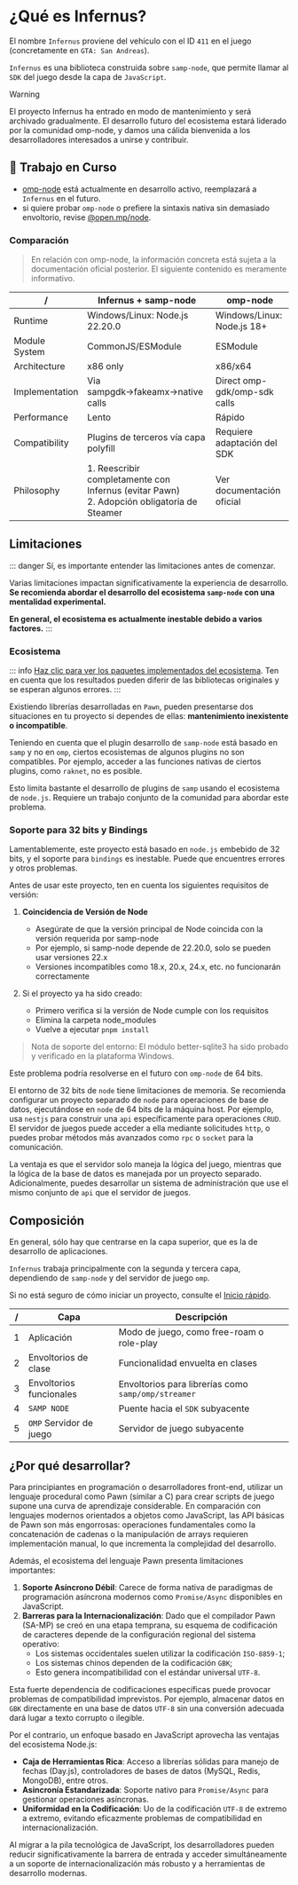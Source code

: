 # ¿Qué es Infernus?

El nombre `Infernus` proviene del vehículo con el ID `411` en el juego (concretamente en `GTA: San Andreas`).

`Infernus` es una biblioteca construida sobre `samp-node`, que permite llamar al `SDK` del juego desde la capa de `JavaScript`.

> [!WARNING]
> El proyecto Infernus ha entrado en modo de mantenimiento y será archivado gradualmente. El desarrollo futuro del ecosistema estará liderado por la comunidad omp-node, y damos una cálida bienvenida a los desarrolladores interesados a unirse y contribuir.

## 🚧 Trabajo en Curso

- [omp-node](https://github.com/omp-node) está actualmente en desarrollo activo, reemplazará a `Infernus` en el futuro.
- si quiere probar `omp-node` o prefiere la sintaxis nativa sin demasiado envoltorio, revise [@open.mp/node](https://github.com/omp-node/core).

### Comparación

> En relación con omp-node, la información concreta está sujeta a la documentación oficial posterior. El siguiente contenido es meramente informativo.

| /              | Infernus + samp-node                                                                         | omp-node                     |
| -------------- | -------------------------------------------------------------------------------------------- | ---------------------------- |
| Runtime        | Windows/Linux: Node.js 22.20.0                                                               | Windows/Linux: Node.js 18+   |
| Module System  | CommonJS/ESModule                                                                            | ESModule                     |
| Architecture   | x86 only                                                                                     | x86/x64                      |
| Implementation | Via sampgdk→fakeamx→native calls                                                             | Direct omp-gdk/omp-sdk calls |
| Performance    | Lento                                                                                        | Rápido                       |
| Compatibility  | Plugins de terceros vía capa polyfill                                                        | Requiere adaptación del SDK  |
| Philosophy     | 1. Reescribir completamente con Infernus (evitar Pawn)<br>2. Adopción obligatoria de Steamer | Ver documentación oficial    |

## Limitaciones

::: danger
Sí, es importante entender las limitaciones antes de comenzar.

Varias limitaciones impactan significativamente la experiencia de desarrollo. **Se recomienda abordar el desarrollo del ecosistema `samp-node` con una mentalidad experimental.**

**En general, el ecosistema es actualmente inestable debido a varios factores.**
:::

### Ecosistema

::: info
[Haz clic para ver los paquetes implementados del ecosistema](https://github.com/dockfries/infernus/tree/main/packages). Ten en cuenta que los resultados pueden diferir de las bibliotecas originales y se esperan algunos errores.
:::

Existiendo librerías desarrolladas en `Pawn`, pueden presentarse dos situaciones en tu proyecto si dependes de ellas: **mantenimiento inexistente o incompatible**.

Teniendo en cuenta que el plugin desarrollo de `samp-node` está basado en `samp` y no en `omp`, ciertos ecosistemas de algunos plugins no son compatibles. Por ejemplo, acceder a las funciones nativas de ciertos plugins, como `raknet`, no es posible.

Esto limita bastante el desarrollo de plugins de `samp` usando el ecosistema de `node.js`. Requiere un trabajo conjunto de la comunidad para abordar este problema.

### Soporte para 32 bits y Bindings

Lamentablemente, este proyecto está basado en `node.js` embebido de 32 bits, y el soporte para `bindings` es inestable. Puede que encuentres errores y otros problemas.

Antes de usar este proyecto, ten en cuenta los siguientes requisitos de versión:

1. **Coincidencia de Versión de Node**
   - Asegúrate de que la versión principal de Node coincida con la versión requerida por samp-node
   - Por ejemplo, si samp-node depende de 22.20.0, solo se pueden usar versiones 22.x
   - Versiones incompatibles como 18.x, 20.x, 24.x, etc. no funcionarán correctamente

2. Si el proyecto ya ha sido creado:
   - Primero verifica si la versión de Node cumple con los requisitos
   - Elimina la carpeta node_modules
   - Vuelve a ejecutar `pnpm install`

> Nota de soporte del entorno: El módulo better-sqlite3 ha sido probado y verificado en la plataforma Windows.

Este problema podría resolverse en el futuro con `omp-node` de 64 bits.

El entorno de 32 bits de `node` tiene limitaciones de memoria. Se recomienda configurar un proyecto separado de `node` para operaciones de base de datos, ejecutándose en `node` de 64 bits de la máquina host. Por ejemplo, usa `nestjs` para construir una `api` específicamente para operaciones `CRUD`. El servidor de juegos puede acceder a ella mediante solicitudes `http`, o puedes probar métodos más avanzados como `rpc` o `socket` para la comunicación.

La ventaja es que el servidor solo maneja la lógica del juego, mientras que la lógica de la base de datos es manejada por un proyecto separado. Adicionalmente, puedes desarrollar un sistema de administración que use el mismo conjunto de `api` que el servidor de juegos.

## Composición

En general, sólo hay que centrarse en la capa superior, que es la de desarrollo de aplicaciones.

`Infernus` trabaja principalmente con la segunda y tercera capa, dependiendo de `samp-node` y del servidor de juego `omp`.

Si no está seguro de cómo iniciar un proyecto, consulte el [Inicio rápido](./quick-start).

| /   | Capa                    | Descripción                                         |
| --- | ----------------------- | --------------------------------------------------- |
| 1   | Aplicación              | Modo de juego, como free-roam o role-play           |
| 2   | Envoltorios de clase    | Funcionalidad envuelta en clases                    |
| 3   | Envoltorios funcionales | Envoltorios para librerías como `samp/omp/streamer` |
| 4   | `SAMP NODE`             | Puente hacia el `SDK` subyacente                    |
| 5   | `OMP` Servidor de juego | Servidor de juego subyacente                        |

## ¿Por qué desarrollar?

Para principiantes en programación o desarrolladores front-end, utilizar un lenguaje procedural como Pawn (similar a C) para crear scripts de juego supone una curva de aprendizaje considerable. En comparación con lenguajes modernos orientados a objetos como JavaScript, las API básicas de Pawn son más engorrosas: operaciones fundamentales como la concatenación de cadenas o la manipulación de arrays requieren implementación manual, lo que incrementa la complejidad del desarrollo.

Además, el ecosistema del lenguaje Pawn presenta limitaciones importantes:

1.  **Soporte Asíncrono Débil**: Carece de forma nativa de paradigmas de programación asíncrona modernos como `Promise/Async` disponibles en JavaScript.
2.  **Barreras para la Internacionalización**: Dado que el compilador Pawn (SA-MP) se creó en una etapa temprana, su esquema de codificación de caracteres depende de la configuración regional del sistema operativo:
    - Los sistemas occidentales suelen utilizar la codificación `ISO-8859-1`;
    - Los sistemas chinos dependen de la codificación `GBK`;
    - Esto genera incompatibilidad con el estándar universal `UTF-8`.

Esta fuerte dependencia de codificaciones específicas puede provocar problemas de compatibilidad imprevistos. Por ejemplo, almacenar datos en `GBK` directamente en una base de datos `UTF-8` sin una conversión adecuada dará lugar a texto corrupto o ilegible.

Por el contrario, un enfoque basado en JavaScript aprovecha las ventajas del ecosistema Node.js:

- **Caja de Herramientas Rica**: Acceso a librerías sólidas para manejo de fechas (Day.js), controladores de bases de datos (MySQL, Redis, MongoDB), entre otros.
- **Asincronía Estandarizada**: Soporte nativo para `Promise/Async` para gestionar operaciones asíncronas.
- **Uniformidad en la Codificación**: Uo de la codificación `UTF-8` de extremo a extremo, evitando eficazmente problemas de compatibilidad en internacionalización.

Al migrar a la pila tecnológica de JavaScript, los desarrolladores pueden reducir significativamente la barrera de entrada y acceder simultáneamente a un soporte de internacionalización más robusto y a herramientas de desarrollo modernas.
